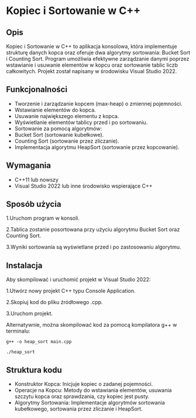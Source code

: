# Kopiec i Sortowanie w C++
## Opis
Kopiec i Sortowanie w C++ to aplikacja konsolowa, która implementuje strukturę danych kopca oraz oferuje dwa algorytmy sortowania: Bucket Sort i Counting Sort. Program umożliwia efektywne zarządzanie danymi poprzez wstawianie i usuwanie elementów w kopcu oraz sortowanie tablic liczb całkowitych. Projekt został napisany w środowisku Visual Studio 2022.

## Funkcjonalności
- Tworzenie i zarządzanie kopcem (max-heap) o zmiennej pojemności.
- Wstawianie elementów do kopca.
- Usuwanie największego elementu z kopca.
- Wyświetlanie elementów tablicy przed i po sortowaniu.
- Sortowanie za pomocą algorytmów:
- Bucket Sort (sortowanie kubełkowe).
- Counting Sort (sortowanie przez zliczanie).
- Implementacja algorytmu HeapSort (sortowanie przez kopcowanie).
## Wymagania
- C++11 lub nowszy
- Visual Studio 2022 lub inne środowisko wspierające C++
## Sposób użycia
 1.Uruchom program w konsoli.
 
 2.Tablica zostanie posortowana przy użyciu algorytmu Bucket Sort oraz Counting Sort.
 
 3.Wyniki sortowania są wyświetlane przed i po zastosowaniu algorytmu.

## Instalacja
Aby skompilować i uruchomić projekt w Visual Studio 2022:

1.Utwórz nowy projekt C++ typu Console Application.

2.Skopiuj kod do pliku źródłowego .cpp.

3.Uruchom projekt.

Alternatywnie, można skompilować kod za pomocą kompilatora g++ w terminalu:
```bush
g++ -o heap_sort main.cpp
```
```bush
./heap_sort
```
## Struktura kodu
- Konstruktor Kopca: Inicjuje kopiec o zadanej pojemności.
- Operacje na Kopcu: Metody do wstawiania elementów, usuwania szczytu kopca oraz sprawdzania, czy kopiec jest pusty.
- Algorytmy Sortowania: Implementacje algorytmów sortowania kubełkowego, sortowania przez zliczanie i HeapSort.
